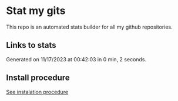 # Stat my gits

This repo is an automated stats builder for all my github repositories.

## Links to stats


Generated on 11/17/2023 at 00:42:03 in 0 min, 2 seconds.

## Install procedure

[See instalation procedure](./src/install.md)
